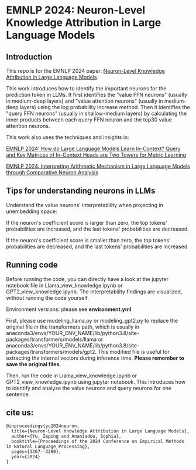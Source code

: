 # EMNLP 2024: Neuron-Level Knowledge Attribution in Large Language Models

## Introduction

This repo is for the EMNLP 2024 paper: [Neuron-Level Knowledge Attribution in Large Language Models](https://zepingyu0512.github.io/neuron-attribution.github.io/).

This work introduces how to identify the important neurons for the prediction token in LLMs. It first identifies the "value FFN neurons" (usually in medium-deep layers) and "value attention neurons" (usually in medium-deep layers) using the log probability increase method. Then it identifies the "query FFN neurons" (usually in shallow-medium layers) by calculating the inner products between each query FFN neuron and the top30 value attention neurons.

This work also uses the techniques and insights in:

[EMNLP 2024: How do Large Language Models Learn In-Context? Query and Key Matrices of In-Context Heads are Two Towers for Metric Learning](https://zepingyu0512.github.io/in-context-mechanism.github.io/)

[EMNLP 2024: Interpreting Arithmetic Mechanism in Large Language Models through Comparative Neuron Analysis](https://zepingyu0512.github.io/arithmetic-mechanism.github.io/)

## Tips for understanding neurons in LLMs

Understand the value neurons' interpretability when projecting in unembedding space: 

If the neuron's coefficient score is larger than zero, the top tokens' probabilities are increased, and the last tokens' probabilities are decreased.

If the neuron's coefficient score is smaller than zero, the top tokens' probabilities are decreased, and the last tokens' probabilities are increased.

## Running code

Before running the code, you can directly have a look at the jupyter notebook file in Llama_view_knowledge.ipynb or GPT2_view_knowledge.ipynb. The interpretability findings are visualized, without running the code yourself.

Environment versions: please see **environment.yml**

First, please use modeling_llama.py or modeling_gpt2.py to replace the original file in the transformers path, which is usually in anaconda3/envs/YOUR_ENV_NAME/lib/python3.8/site-packages/transformers/models/llama or anaconda3/envs/YOUR_ENV_NAME/lib/python3.8/site-packages/transformers/models/gpt2. This modified file is useful for extracting the internal vectors during inference time. **Please remember to save the original files.** 

Then, run the code in Llama_view_knowledge.ipynb or GPT2_view_knowledge.ipynb using jupyter notebook. This introduces how to identify and analyze the value neurons and query neurons for one sentence.

## cite us: 

```
@inproceedings{yu2024neuron,
  title={Neuron-Level Knowledge Attribution in Large Language Models},
  author={Yu, Zeping and Ananiadou, Sophia},
  booktitle={Proceedings of the 2024 Conference on Empirical Methods in Natural Language Processing},
  pages={3267--3280},
  year={2024}
}
```
